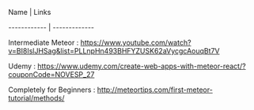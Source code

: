 Name | Links 

------------ | ------------- 

Intermediate Meteor : https://www.youtube.com/watch?v=BI8IslJHSag&list=PLLnpHn493BHFYZUSK62aVycgcAouqBt7V

Udemy : https://www.udemy.com/create-web-apps-with-meteor-react/?couponCode=NOVESP_27

Completely for Beginners : http://meteortips.com/first-meteor-tutorial/methods/

